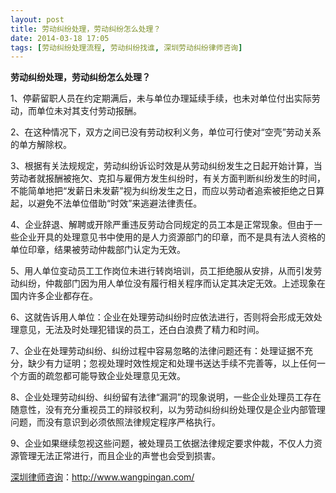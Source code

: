 ```yaml
---
layout: post
title: 劳动纠纷处理，劳动纠纷怎么处理？
date: 2014-03-18 17:05
tags: [劳动纠纷处理流程, 劳动纠纷找谁, 深圳劳动纠纷律师咨询]
---
```

<strong>劳动纠纷处理，劳动纠纷怎么处理？</strong>

1、停薪留职人员在约定期满后，未与单位办理延续手续，也未对单位付出实际劳动，而单位未对其支付劳动报酬。

2、在这种情况下，双方之间已没有劳动权利义务，单位可行使对“空壳”劳动关系的单方解除权。

3、根据有关法规规定，劳动纠纷诉讼时效是从劳动纠纷发生之日起开始计算，当劳动者就报酬被拖欠、克扣与雇佣方发生纠纷时，有关方面判断纠纷发生的时间，不能简单地把“发薪日未发薪”视为纠纷发生之日，而应以劳动者追索被拒绝之日算起，以避免不法单位借助“时效”来逃避法律责任。

4、企业辞退、解聘或开除严重违反劳动合同规定的员工本是正常现象。但由于一些企业开具的处理意见书中使用的是人力资源部门的印章，而不是具有法人资格的单位印章，结果被劳动仲裁部门认定为无效。

5、用人单位变动员工工作岗位未进行转岗培训，员工拒绝服从安排，从而引发劳动纠纷，仲裁部门因为用人单位没有履行相关程序而认定其决定无效。上述现象在国内许多企业都存在。

6、这就告诉用人单位：企业在处理劳动纠纷时应依法进行，否则将会形成无效处理意见，无法及时处理犯错误的员工，还白白浪费了精力和时间。

7、企业在处理劳动纠纷、纠纷过程中容易忽略的法律问题还有：处理证据不充分，缺少有力证明；忽视处理时效性规定和处理书送达手续不完善等，以上任何一个方面的疏忽都可能导致企业处理意见无效。

8、企业处理劳动纠纷、纠纷留有法律“漏洞”的现象说明，一些企业处理员工存在随意性，没有充分重视员工的辩驳权利，以为劳动纠纷纠纷处理仅是企业内部管理问题，而没有意识到必须依照法律规定程序严格执行。

9、企业如果继续忽视这些问题，被处理员工依据法律规定要求仲裁，不仅人力资源管理无法正常进行，而且企业的声誉也会受到损害。

<a href="http://www.wangpingan.com/">深圳律师咨询</a>：<a href="http://www.wangpingan.com/">http://www.wangpingan.com/</a>

